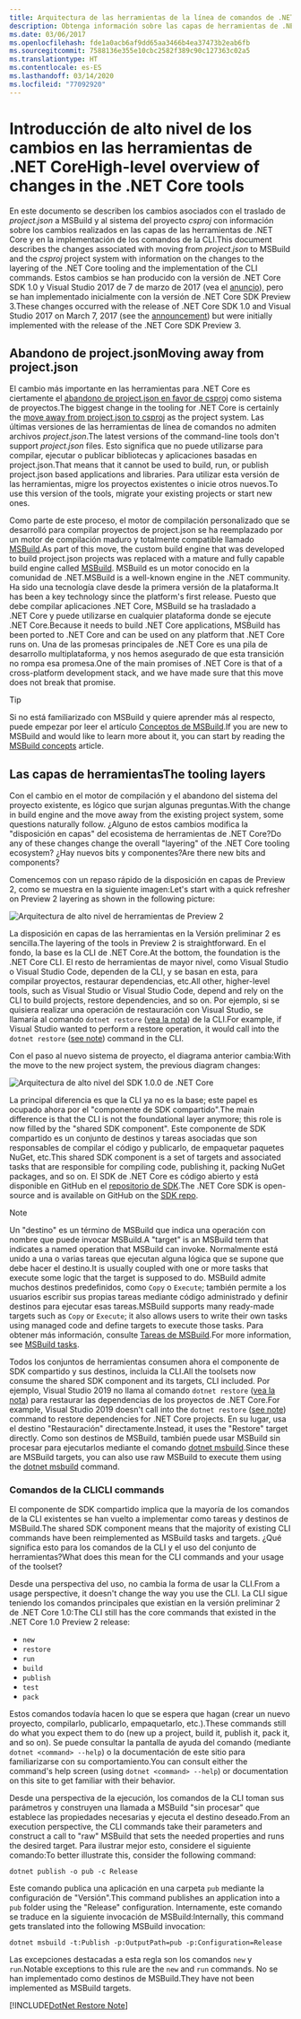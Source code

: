 ```yaml
---
title: Arquitectura de las herramientas de la línea de comandos de .NET Core
description: Obtenga información sobre las capas de herramientas de .NET Core y sobre lo que ha cambiado en versiones recientes.
ms.date: 03/06/2017
ms.openlocfilehash: fde1a0acb6af9dd65aa3466b4ea37473b2eab6fb
ms.sourcegitcommit: 7588136e355e10cbc2582f389c90c127363c02a5
ms.translationtype: HT
ms.contentlocale: es-ES
ms.lasthandoff: 03/14/2020
ms.locfileid: "77092920"
---
```

# <a name="high-level-overview-of-changes-in-the-net-core-tools"></a><span data-ttu-id="0bd57-103">Introducción de alto nivel de los cambios en las herramientas de .NET Core</span><span class="sxs-lookup"><span data-stu-id="0bd57-103">High-level overview of changes in the .NET Core tools</span></span>

<span data-ttu-id="0bd57-104">En este documento se describen los cambios asociados con el traslado de *project.json* a MSBuild y al sistema del proyecto *csproj* con información sobre los cambios realizados en las capas de las herramientas de .NET Core y en la implementación de los comandos de la CLI.</span><span class="sxs-lookup"><span data-stu-id="0bd57-104">This document describes the changes associated with moving from *project.json* to MSBuild and the *csproj* project system with information on the changes to the layering of the .NET Core tooling and the implementation of the CLI commands.</span></span> <span data-ttu-id="0bd57-105">Estos cambios se han producido con la versión de .NET Core SDK 1.0 y Visual Studio 2017 de 7 de marzo de 2017 (vea el [anuncio](https://devblogs.microsoft.com/dotnet/announcing-net-core-tools-1-0/)), pero se han implementado inicialmente con la versión de .NET Core SDK Preview 3.</span><span class="sxs-lookup"><span data-stu-id="0bd57-105">These changes occurred with the release of .NET Core SDK 1.0 and Visual Studio 2017 on March 7, 2017 (see the [announcement](https://devblogs.microsoft.com/dotnet/announcing-net-core-tools-1-0/)) but were initially implemented with the release of the .NET Core SDK Preview 3.</span></span>

## <a name="moving-away-from-projectjson"></a><span data-ttu-id="0bd57-106">Abandono de project.json</span><span class="sxs-lookup"><span data-stu-id="0bd57-106">Moving away from project.json</span></span>

<span data-ttu-id="0bd57-107">El cambio más importante en las herramientas para .NET Core es ciertamente el [abandono de project.json en favor de csproj](https://devblogs.microsoft.com/dotnet/changes-to-project-json/) como sistema de proyectos.</span><span class="sxs-lookup"><span data-stu-id="0bd57-107">The biggest change in the tooling for .NET Core is certainly the [move away from project.json to csproj](https://devblogs.microsoft.com/dotnet/changes-to-project-json/) as the project system.</span></span> <span data-ttu-id="0bd57-108">Las últimas versiones de las herramientas de línea de comandos no admiten archivos *project.json*.</span><span class="sxs-lookup"><span data-stu-id="0bd57-108">The latest versions of the command-line tools don't support *project.json* files.</span></span> <span data-ttu-id="0bd57-109">Esto significa que no puede utilizarse para compilar, ejecutar o publicar bibliotecas y aplicaciones basadas en project.json.</span><span class="sxs-lookup"><span data-stu-id="0bd57-109">That means that it cannot be used to build, run, or publish project.json based applications and libraries.</span></span> <span data-ttu-id="0bd57-110">Para utilizar esta versión de las herramientas, migre los proyectos existentes o inicie otros nuevos.</span><span class="sxs-lookup"><span data-stu-id="0bd57-110">To use this version of the tools, migrate your existing projects or start new ones.</span></span>

<span data-ttu-id="0bd57-111">Como parte de este proceso, el motor de compilación personalizado que se desarrolló para compilar proyectos de project.json se ha reemplazado por un motor de compilación maduro y totalmente compatible llamado [MSBuild](https://github.com/Microsoft/msbuild).</span><span class="sxs-lookup"><span data-stu-id="0bd57-111">As part of this move, the custom build engine that was developed to build project.json projects was replaced with a mature and fully capable build engine called [MSBuild](https://github.com/Microsoft/msbuild).</span></span> <span data-ttu-id="0bd57-112">MSBuild es un motor conocido en la comunidad de .NET.</span><span class="sxs-lookup"><span data-stu-id="0bd57-112">MSBuild is a well-known engine in the .NET community.</span></span> <span data-ttu-id="0bd57-113">Ha sido una tecnología clave desde la primera versión de la plataforma.</span><span class="sxs-lookup"><span data-stu-id="0bd57-113">It has been a key technology since the platform's first release.</span></span> <span data-ttu-id="0bd57-114">Puesto que debe compilar aplicaciones .NET Core, MSBuild se ha trasladado a .NET Core y puede utilizarse en cualquier plataforma donde se ejecute .NET Core.</span><span class="sxs-lookup"><span data-stu-id="0bd57-114">Because it needs to build .NET Core applications, MSBuild has been ported to .NET Core and can be used on any platform that .NET Core runs on.</span></span> <span data-ttu-id="0bd57-115">Una de las promesas principales de .NET Core es una pila de desarrollo multiplataforma, y nos hemos asegurado de que esta transición no rompa esa promesa.</span><span class="sxs-lookup"><span data-stu-id="0bd57-115">One of the main promises of .NET Core is that of a cross-platform development stack, and we have made sure that this move does not break that promise.</span></span>

> [!TIP]
> <span data-ttu-id="0bd57-116">Si no está familiarizado con MSBuild y quiere aprender más al respecto, puede empezar por leer el artículo [Conceptos de MSBuild](/visualstudio/msbuild/msbuild-concepts).</span><span class="sxs-lookup"><span data-stu-id="0bd57-116">If you are new to MSBuild and would like to learn more about it, you can start by reading the [MSBuild concepts](/visualstudio/msbuild/msbuild-concepts) article.</span></span>

## <a name="the-tooling-layers"></a><span data-ttu-id="0bd57-117">Las capas de herramientas</span><span class="sxs-lookup"><span data-stu-id="0bd57-117">The tooling layers</span></span>

<span data-ttu-id="0bd57-118">Con el cambio en el motor de compilación y el abandono del sistema del proyecto existente, es lógico que surjan algunas preguntas.</span><span class="sxs-lookup"><span data-stu-id="0bd57-118">With the change in build engine and the move away from the existing project system, some questions naturally follow.</span></span> <span data-ttu-id="0bd57-119">¿Alguno de estos cambios modifica la "disposición en capas" del ecosistema de herramientas de .NET Core?</span><span class="sxs-lookup"><span data-stu-id="0bd57-119">Do any of these changes change the overall "layering" of the .NET Core tooling ecosystem?</span></span> <span data-ttu-id="0bd57-120">¿Hay nuevos bits y componentes?</span><span class="sxs-lookup"><span data-stu-id="0bd57-120">Are there new bits and components?</span></span>

<span data-ttu-id="0bd57-121">Comencemos con un repaso rápido de la disposición en capas de Preview 2, como se muestra en la siguiente imagen:</span><span class="sxs-lookup"><span data-stu-id="0bd57-121">Let's start with a quick refresher on Preview 2 layering as shown in the following picture:</span></span>

![Arquitectura de alto nivel de herramientas de Preview 2](media/cli-msbuild-architecture/p2-arch.png)

<span data-ttu-id="0bd57-123">La disposición en capas de las herramientas en la Versión preliminar 2 es sencilla.</span><span class="sxs-lookup"><span data-stu-id="0bd57-123">The layering of the tools in Preview 2 is straightforward.</span></span> <span data-ttu-id="0bd57-124">En el fondo, la base es la CLI de .NET Core.</span><span class="sxs-lookup"><span data-stu-id="0bd57-124">At the bottom, the foundation is the .NET Core CLI.</span></span> <span data-ttu-id="0bd57-125">El resto de herramientas de mayor nivel, como Visual Studio o Visual Studio Code, dependen de la CLI, y se basan en esta, para compilar proyectos, restaurar dependencias, etc.</span><span class="sxs-lookup"><span data-stu-id="0bd57-125">All other, higher-level tools, such as Visual Studio or Visual Studio Code, depend and rely on the CLI to build projects, restore dependencies, and so on.</span></span> <span data-ttu-id="0bd57-126">Por ejemplo, si se quisiera realizar una operación de restauración con Visual Studio, se llamaría al comando `dotnet restore` ([vea la nota](#dotnet-restore-note)) de la CLI.</span><span class="sxs-lookup"><span data-stu-id="0bd57-126">For example, if Visual Studio wanted to perform a restore operation, it would call into the `dotnet restore` ([see note](#dotnet-restore-note)) command in the CLI.</span></span>

<span data-ttu-id="0bd57-127">Con el paso al nuevo sistema de proyecto, el diagrama anterior cambia:</span><span class="sxs-lookup"><span data-stu-id="0bd57-127">With the move to the new project system, the previous diagram changes:</span></span>

![Arquitectura de alto nivel del SDK 1.0.0 de .NET Core](media/cli-msbuild-architecture/p3-arch.png)

<span data-ttu-id="0bd57-129">La principal diferencia es que la CLI ya no es la base; este papel es ocupado ahora por el "componente de SDK compartido".</span><span class="sxs-lookup"><span data-stu-id="0bd57-129">The main difference is that the CLI is not the foundational layer anymore; this role is now filled by the "shared SDK component".</span></span> <span data-ttu-id="0bd57-130">Este componente de SDK compartido es un conjunto de destinos y tareas asociadas que son responsables de compilar el código y publicarlo, de empaquetar paquetes NuGet, etc.</span><span class="sxs-lookup"><span data-stu-id="0bd57-130">This shared SDK component is a set of targets and associated tasks that are responsible for compiling code, publishing it, packing NuGet packages, and so on.</span></span> <span data-ttu-id="0bd57-131">El SDK de .NET Core es código abierto y está disponible en GitHub en el [repositorio de SDK](https://github.com/dotnet/sdk).</span><span class="sxs-lookup"><span data-stu-id="0bd57-131">The .NET Core SDK is open-source and is available on GitHub on the [SDK repo](https://github.com/dotnet/sdk).</span></span>

> [!NOTE]
> <span data-ttu-id="0bd57-132">Un "destino" es un término de MSBuild que indica una operación con nombre que puede invocar MSBuild.</span><span class="sxs-lookup"><span data-stu-id="0bd57-132">A "target" is an MSBuild term that indicates a named operation that MSBuild can invoke.</span></span> <span data-ttu-id="0bd57-133">Normalmente está unido a una o varias tareas que ejecutan alguna lógica que se supone que debe hacer el destino.</span><span class="sxs-lookup"><span data-stu-id="0bd57-133">It is usually coupled with one or more tasks that execute some logic that the target is supposed to do.</span></span> <span data-ttu-id="0bd57-134">MSBuild admite muchos destinos predefinidos, como `Copy` o `Execute`; también permite a los usuarios escribir sus propias tareas mediante código administrado y definir destinos para ejecutar esas tareas.</span><span class="sxs-lookup"><span data-stu-id="0bd57-134">MSBuild supports many ready-made targets such as `Copy` or `Execute`; it also allows users to write their own tasks using managed code and define targets to execute those tasks.</span></span> <span data-ttu-id="0bd57-135">Para obtener más información, consulte [Tareas de MSBuild](/visualstudio/msbuild/msbuild-tasks).</span><span class="sxs-lookup"><span data-stu-id="0bd57-135">For more information, see [MSBuild tasks](/visualstudio/msbuild/msbuild-tasks).</span></span>

<span data-ttu-id="0bd57-136">Todos los conjuntos de herramientas consumen ahora el componente de SDK compartido y sus destinos, incluida la CLI.</span><span class="sxs-lookup"><span data-stu-id="0bd57-136">All the toolsets now consume the shared SDK component and its targets, CLI included.</span></span> <span data-ttu-id="0bd57-137">Por ejemplo, Visual Studio 2019 no llama al comando `dotnet restore` ([vea la nota](#dotnet-restore-note)) para restaurar las dependencias de los proyectos de .NET Core.</span><span class="sxs-lookup"><span data-stu-id="0bd57-137">For example, Visual Studio 2019 doesn't call into the `dotnet restore` ([see note](#dotnet-restore-note)) command to restore dependencies for .NET Core projects.</span></span> <span data-ttu-id="0bd57-138">En su lugar, usa el destino "Restauración" directamente.</span><span class="sxs-lookup"><span data-stu-id="0bd57-138">Instead, it uses the "Restore" target directly.</span></span> <span data-ttu-id="0bd57-139">Como son destinos de MSBuild, también puede usar MSBuild sin procesar para ejecutarlos mediante el comando [dotnet msbuild](dotnet-msbuild.md).</span><span class="sxs-lookup"><span data-stu-id="0bd57-139">Since these are MSBuild targets, you can also use raw MSBuild to execute them using the [dotnet msbuild](dotnet-msbuild.md) command.</span></span>

### <a name="cli-commands"></a><span data-ttu-id="0bd57-140">Comandos de la CLI</span><span class="sxs-lookup"><span data-stu-id="0bd57-140">CLI commands</span></span>

<span data-ttu-id="0bd57-141">El componente de SDK compartido implica que la mayoría de los comandos de la CLI existentes se han vuelto a implementar como tareas y destinos de MSBuild.</span><span class="sxs-lookup"><span data-stu-id="0bd57-141">The shared SDK component means that the majority of existing CLI commands have been reimplemented as MSBuild tasks and targets.</span></span> <span data-ttu-id="0bd57-142">¿Qué significa esto para los comandos de la CLI y el uso del conjunto de herramientas?</span><span class="sxs-lookup"><span data-stu-id="0bd57-142">What does this mean for the CLI commands and your usage of the toolset?</span></span>

<span data-ttu-id="0bd57-143">Desde una perspectiva del uso, no cambia la forma de usar la CLI.</span><span class="sxs-lookup"><span data-stu-id="0bd57-143">From a usage perspective, it doesn't change the way you use the CLI.</span></span> <span data-ttu-id="0bd57-144">La CLI sigue teniendo los comandos principales que existían en la versión preliminar 2 de .NET Core 1.0:</span><span class="sxs-lookup"><span data-stu-id="0bd57-144">The CLI still has the core commands that existed in the .NET Core 1.0 Preview 2 release:</span></span>

- `new`
- `restore`
- `run`
- `build`
- `publish`
- `test`
- `pack`

<span data-ttu-id="0bd57-145">Estos comandos todavía hacen lo que se espera que hagan (crear un nuevo proyecto, compilarlo, publicarlo, empaquetarlo, etc.).</span><span class="sxs-lookup"><span data-stu-id="0bd57-145">These commands still do what you expect them to do (new up a project, build it, publish it, pack it, and so on).</span></span> <span data-ttu-id="0bd57-146">Se puede consultar la pantalla de ayuda del comando (mediante `dotnet <command> --help`) o la documentación de este sitio para familiarizarse con su comportamiento.</span><span class="sxs-lookup"><span data-stu-id="0bd57-146">You can consult either the command's help screen (using `dotnet <command> --help`) or documentation on this site to get familiar with their behavior.</span></span>

<span data-ttu-id="0bd57-147">Desde una perspectiva de la ejecución, los comandos de la CLI toman sus parámetros y construyen una llamada a MSBuild "sin procesar" que establece las propiedades necesarias y ejecuta el destino deseado.</span><span class="sxs-lookup"><span data-stu-id="0bd57-147">From an execution perspective, the CLI commands take their parameters and construct a call to "raw" MSBuild that sets the needed properties and runs the desired target.</span></span> <span data-ttu-id="0bd57-148">Para ilustrar mejor esto, considere el siguiente comando:</span><span class="sxs-lookup"><span data-stu-id="0bd57-148">To better illustrate this, consider the following command:</span></span>

   ```dotnetcli
   dotnet publish -o pub -c Release
   ```

<span data-ttu-id="0bd57-149">Este comando publica una aplicación en una carpeta `pub` mediante la configuración de "Versión".</span><span class="sxs-lookup"><span data-stu-id="0bd57-149">This command publishes an application into a `pub` folder using the "Release" configuration.</span></span> <span data-ttu-id="0bd57-150">Internamente, este comando se traduce en la siguiente invocación de MSBuild:</span><span class="sxs-lookup"><span data-stu-id="0bd57-150">Internally, this command gets translated into the following MSBuild invocation:</span></span>

   ```dotnetcli
   dotnet msbuild -t:Publish -p:OutputPath=pub -p:Configuration=Release
   ```

<span data-ttu-id="0bd57-151">Las excepciones destacadas a esta regla son los comandos `new` y `run`.</span><span class="sxs-lookup"><span data-stu-id="0bd57-151">Notable exceptions to this rule are the `new` and `run` commands.</span></span> <span data-ttu-id="0bd57-152">No se han implementado como destinos de MSBuild.</span><span class="sxs-lookup"><span data-stu-id="0bd57-152">They have not been implemented as MSBuild targets.</span></span>

<a name="dotnet-restore-note"></a>
[!INCLUDE[DotNet Restore Note](~/includes/dotnet-restore-note.md)]
